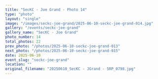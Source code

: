 ```yaml
---
title: "SecKC - Joe Grand - Photo 14"
type: "photo"
layout: "single"
image: "/images/seckc-joe-grand/2025-06-10-seckc-joe-grand-014.jpg"
gallery: "/events/seckc-joe-grand"
gallery_name: "SecKC - Joe Grand"
photo_number: 14
total_photos: 22
prev_photo: "/photos/2025-06-10-seckc-joe-grand-013"
next_photo: "/photos/2025-06-10-seckc-joe-grand-015"
date: 2025-06-10
event_slug: "seckc-joe-grand"
location: ""
original_filename: "20250610_SecKC - JGrand - 5RP_0798.jpg"
---
```



